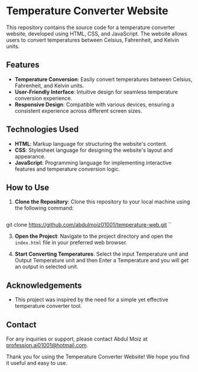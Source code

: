 # Temperature Converter Website

This repository contains the source code for a temperature converter website, developed using HTML, CSS, and JavaScript. The website allows users to convert temperatures between Celsius, Fahrenheit, and Kelvin units.

## Features

- **Temperature Conversion**: Easily convert temperatures between Celsius, Fahrenheit, and Kelvin units.
- **User-Friendly Interface**: Intuitive design for seamless temperature conversion experience.
- **Responsive Design**: Compatible with various devices, ensuring a consistent experience across different screen sizes.

## Technologies Used

- **HTML**: Markup language for structuring the website's content.
- **CSS**: Stylesheet language for designing the website's layout and appearance.
- **JavaScript**: Programming language for implementing interactive features and temperature conversion logic.

## How to Use

1. **Clone the Repository**: Clone this repository to your local machine using the following command:
   ````
git clone https://github.com/abdulmoiz01001/temperature-web.git
``

3. **Open the Project**: Navigate to the project directory and open the `index.html` file in your preferred web browser.

4. **Start Converting Temperatures**: Select the input Temperature unit and Output Temperature unit and then Enter a Temperature and you will get an output in selected unit.

## Acknowledgements

- This project was inspired by the need for a simple yet effective temperature converter tool.


## Contact

For any inquiries or support, please contact Abdul Moiz at profession.ai01001@hotmail.com.

Thank you for using the Temperature Converter Website! We hope you find it useful and easy to use.
